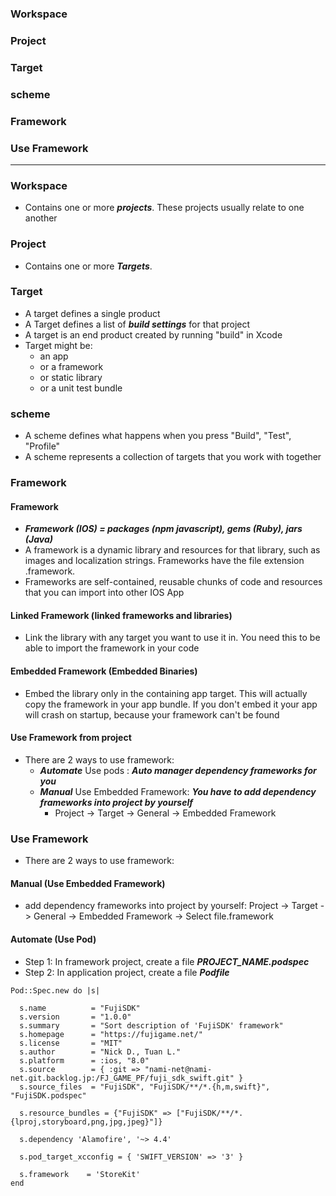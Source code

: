 ### Workspace
### Project
### Target
### scheme
### Framework
### Use Framework

------------

### Workspace
  - Contains one or more ***projects***. These projects usually relate to one another
  
### Project
  - Contains one or more ***Targets***.
  
### Target
  - A target defines a single product 
  - A Target defines a list of ***build settings*** for that project
  - A target is an end product created by running "build" in Xcode
  - Target might be:
    - an app
    - or a framework
    - or static library
    - or a unit test bundle

### scheme
  - A scheme defines what happens when you press "Build", "Test", "Profile"
  - A scheme represents a collection of targets that you work with together
  
### Framework

#### Framework
  - ***Framework (IOS) = packages (npm javascript), gems (Ruby), jars (Java)***
  - A framework is a dynamic library and resources for that library, such as images and localization strings. Frameworks have the file extension .framework.
  - Frameworks are self-contained, reusable chunks of code and resources that you can import into other IOS App
  
#### Linked Framework (linked frameworks and libraries)
  - Link the library with any target you want to use it in. You need this to be able to import the framework in your code
#### Embedded Framework (Embedded Binaries)
  - Embed the library only in the containing app target. This will actually copy the framework in your app bundle. If you don't embed it your app will crash on startup, because your framework can't be found

#### Use Framework from project
  - There are 2 ways to use framework:
    - ***Automate*** Use pods : ***Auto manager dependency frameworks for you***
    - ***Manual*** Use Embedded Framework: ***You have to add dependency frameworks into project by yourself***
      - Project -> Target -> General -> Embedded Framework

### Use Framework
  - There are 2 ways to use framework:

#### Manual (Use Embedded Framework)
  - add dependency frameworks into project by yourself: Project -> Target -> General -> Embedded Framework -> Select file.framework
 
#### Automate (Use Pod)
  - Step 1: In framework project, create a file ***PROJECT_NAME.podspec***
  - Step 2: In application project, create a file ***Podfile***

```
Pod::Spec.new do |s|
  
  s.name          = "FujiSDK"
  s.version       = "1.0.0"
  s.summary       = "Sort description of 'FujiSDK' framework"
  s.homepage      = "https://fujigame.net/"
  s.license       = "MIT"
  s.author        = "Nick D., Tuan L."
  s.platform      = :ios, "8.0"
  s.source        = { :git => "nami-net@nami-net.git.backlog.jp:/FJ_GAME_PF/fuji_sdk_swift.git" }
  s.source_files  = "FujiSDK", "FujiSDK/**/*.{h,m,swift}", "FujiSDK.podspec"

  s.resource_bundles = {"FujiSDK" => ["FujiSDK/**/*.{lproj,storyboard,png,jpg,jpeg}"]}

  s.dependency 'Alamofire', '~> 4.4'

  s.pod_target_xcconfig = { 'SWIFT_VERSION' => '3' }
  
  s.framework    = 'StoreKit'
end
```





